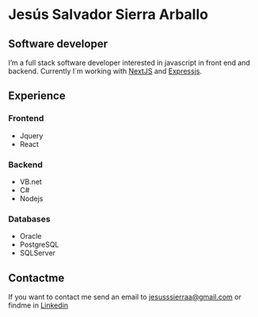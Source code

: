 # Jesús Salvador Sierra Arballo
## Software developer
I’m a full stack software developer interested in javascript in front end and backend. 
Currently I´m working with [NextJS](https://nextjs.org/) and [Expressjs](http://expressjs.com/).

## Experience
### Frontend
* Jquery
* React
### Backend
* VB.net
* C#
* Nodejs
### Databases

* Oracle
* PostgreSQL
* SQLServer

## Contactme 
If you want to contact me send an email to jesusssierraa@gmail.com
or findme in [Linkedin](http://linkedin.com/in/jesús-salvador-sierra)
